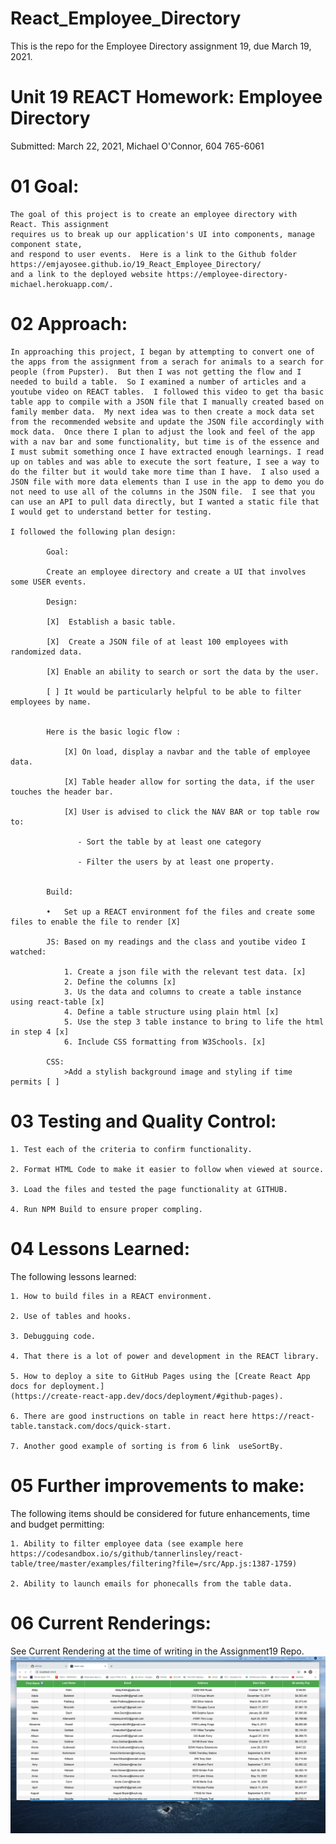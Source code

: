 # React_Employee_Directory

This is the repo for the Employee Directory assignment 19, due March 19, 2021.


# Unit 19 REACT Homework: Employee Directory

Submitted: March 22, 2021, Michael O'Connor, 604 765-6061

# 01 Goal: 

    The goal of this project is to create an employee directory with React. This assignment
    requires us to break up our application's UI into components, manage component state, 
    and respond to user events.  Here is a link to the Github folder https://emjayosee.github.io/19_React_Employee_Directory/
    and a link to the deployed website https://employee-directory-michael.herokuapp.com/.

# 02 Approach:

    In approaching this project, I began by attempting to convert one of the apps from the assignment from a serach for animals to a search for people (from Pupster).  But then I was not getting the flow and I needed to build a table.  So I examined a number of articles and a youtube video on REACT tables.  I followed this video to get tha basic table app to compile with a JSON file that I manually created based on family member data.  My next idea was to then create a mock data set from the recommended website and update the JSON file accordingly with mock data.  Once there I plan to adjust the look and feel of the app with a nav bar and some functionality, but time is of the essence and I must submit something once I have extracted enough learnings. I read up on tables and was able to execute the sort feature, I see a way to do the filter but it would take more time than I have.  I also used a JSON file with more data elements than I use in the app to demo you do not need to use all of the columns in the JSON file.  I see that you can use an API to pull data directly, but I wanted a static file that I would get to understand better for testing. 

    I followed the following plan design:

            Goal:

            Create an employee directory and create a UI that involves some USER events. 

            Design:

            [X]	 Establish a basic table.

            [X]  Create a JSON file of at least 100 employees with randomized data.

            [X] Enable an ability to search or sort the data by the user.

            [ ] It would be particularly helpful to be able to filter employees by name.
        
            
            Here is the basic logic flow :

                [X] On load, display a navbar and the table of employee data. 

                [X] Table header allow for sorting the data, if the user touches the header bar.

                [X] User is advised to click the NAV BAR or top table row to:

                   - Sort the table by at least one category

                   - Filter the users by at least one property.


            Build:

            •	Set up a REACT environment fof the files and create some files to enable the file to render [X]
            
            JS: Based on my readings and the class and youtibe video I watched:
            
                1. Create a json file with the relevant test data. [x]
                2. Define the columns [x]
                3. Us the data and columns to create a table instance using react-table [x]
                4. Define a table structure using plain html [x]
                5. Use the step 3 table instance to bring to life the html in step 4 [x]
                6. Include CSS formatting from W3Schools. [x]

            CSS:
                >Add a stylish background image and styling if time permits [ ]
            

# 03 Testing and Quality Control:

    1. Test each of the criteria to confirm functionality.

    2. Format HTML Code to make it easier to follow when viewed at source.

    3. Load the files and tested the page functionality at GITHUB.

    4. Run NPM Build to ensure proper compling.


# 04 Lessons Learned:

The following lessons learned:

    1. How to build files in a REACT environment.

    2. Use of tables and hooks.

    3. Debugguing code.

    4. That there is a lot of power and development in the REACT library.

    5. How to deploy a site to GitHub Pages using the [Create React App docs for deployment.]
    (https://create-react-app.dev/docs/deployment/#github-pages).

    6. There are good instructions on table in react here https://react-table.tanstack.com/docs/quick-start.

    7. Another good example of sorting is from 6 link  useSortBy.

# 05 Further improvements to make:

The following items should be considered for future enhancements, time and budget permitting:

    1. Ability to filter employee data (see example here https://codesandbox.io/s/github/tannerlinsley/react-table/tree/master/examples/filtering?file=/src/App.js:1387-1759)

    2. Ability to launch emails for phonecalls from the table data.

# 06 Current Renderings:

See Current Rendering at the time of writing in the Assignment19 Repo. 
![alt text](public/renderImage.png)



